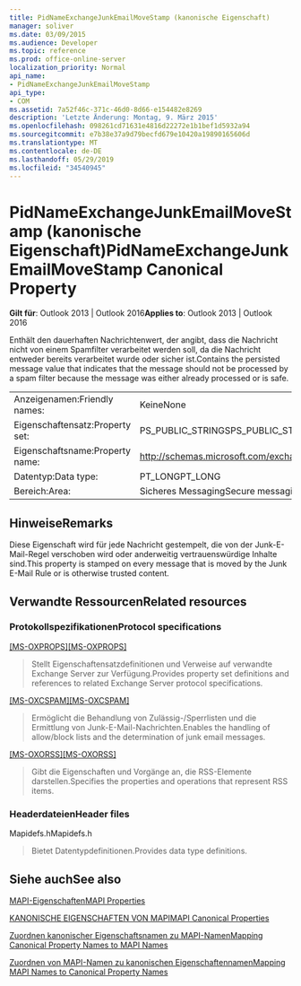 ```yaml
---
title: PidNameExchangeJunkEmailMoveStamp (kanonische Eigenschaft)
manager: soliver
ms.date: 03/09/2015
ms.audience: Developer
ms.topic: reference
ms.prod: office-online-server
localization_priority: Normal
api_name:
- PidNameExchangeJunkEmailMoveStamp
api_type:
- COM
ms.assetid: 7a52f46c-371c-46d0-8d66-e154482e8269
description: 'Letzte Änderung: Montag, 9. März 2015'
ms.openlocfilehash: 098261cd71631e4816d22272e1b1bef1d5932a94
ms.sourcegitcommit: e7b38e37a9d79becfd679e10420a19890165606d
ms.translationtype: MT
ms.contentlocale: de-DE
ms.lasthandoff: 05/29/2019
ms.locfileid: "34540945"
---
```

# <a name="pidnameexchangejunkemailmovestamp-canonical-property"></a><span data-ttu-id="3c9aa-103">PidNameExchangeJunkEmailMoveStamp (kanonische Eigenschaft)</span><span class="sxs-lookup"><span data-stu-id="3c9aa-103">PidNameExchangeJunkEmailMoveStamp Canonical Property</span></span>

  
  
<span data-ttu-id="3c9aa-104">**Gilt für**: Outlook 2013 | Outlook 2016</span><span class="sxs-lookup"><span data-stu-id="3c9aa-104">**Applies to**: Outlook 2013 | Outlook 2016</span></span> 
  
<span data-ttu-id="3c9aa-105">Enthält den dauerhaften Nachrichtenwert, der angibt, dass die Nachricht nicht von einem Spamfilter verarbeitet werden soll, da die Nachricht entweder bereits verarbeitet wurde oder sicher ist.</span><span class="sxs-lookup"><span data-stu-id="3c9aa-105">Contains the persisted message value that indicates that the message should not be processed by a spam filter because the message was either already processed or is safe.</span></span>
  
|||
|:-----|:-----|
|<span data-ttu-id="3c9aa-106">Anzeigenamen:</span><span class="sxs-lookup"><span data-stu-id="3c9aa-106">Friendly names:</span></span>  <br/> |<span data-ttu-id="3c9aa-107">Keine</span><span class="sxs-lookup"><span data-stu-id="3c9aa-107">None</span></span>  <br/> |
|<span data-ttu-id="3c9aa-108">Eigenschaftensatz:</span><span class="sxs-lookup"><span data-stu-id="3c9aa-108">Property set:</span></span>  <br/> |<span data-ttu-id="3c9aa-109">PS_PUBLIC_STRINGS</span><span class="sxs-lookup"><span data-stu-id="3c9aa-109">PS_PUBLIC_STRINGS</span></span>  <br/> |
|<span data-ttu-id="3c9aa-110">Eigenschaftsname:</span><span class="sxs-lookup"><span data-stu-id="3c9aa-110">Property name:</span></span>  <br/> |http://schemas.microsoft.com/exchange/junkemailmovestamp  <br/> |
|<span data-ttu-id="3c9aa-111">Datentyp:</span><span class="sxs-lookup"><span data-stu-id="3c9aa-111">Data type:</span></span>  <br/> |<span data-ttu-id="3c9aa-112">PT_LONG</span><span class="sxs-lookup"><span data-stu-id="3c9aa-112">PT_LONG</span></span>  <br/> |
|<span data-ttu-id="3c9aa-113">Bereich:</span><span class="sxs-lookup"><span data-stu-id="3c9aa-113">Area:</span></span>  <br/> |<span data-ttu-id="3c9aa-114">Sicheres Messaging</span><span class="sxs-lookup"><span data-stu-id="3c9aa-114">Secure messaging</span></span>  <br/> |
   
## <a name="remarks"></a><span data-ttu-id="3c9aa-115">Hinweise</span><span class="sxs-lookup"><span data-stu-id="3c9aa-115">Remarks</span></span>

<span data-ttu-id="3c9aa-116">Diese Eigenschaft wird für jede Nachricht gestempelt, die von der Junk-E-Mail-Regel verschoben wird oder anderweitig vertrauenswürdige Inhalte sind.</span><span class="sxs-lookup"><span data-stu-id="3c9aa-116">This property is stamped on every message that is moved by the Junk E-Mail Rule or is otherwise trusted content.</span></span>
  
## <a name="related-resources"></a><span data-ttu-id="3c9aa-117">Verwandte Ressourcen</span><span class="sxs-lookup"><span data-stu-id="3c9aa-117">Related resources</span></span>

### <a name="protocol-specifications"></a><span data-ttu-id="3c9aa-118">Protokollspezifikationen</span><span class="sxs-lookup"><span data-stu-id="3c9aa-118">Protocol specifications</span></span>

<span data-ttu-id="3c9aa-119">[[MS-OXPROPS]](https://msdn.microsoft.com/library/f6ab1613-aefe-447d-a49c-18217230b148%28Office.15%29.aspx)</span><span class="sxs-lookup"><span data-stu-id="3c9aa-119">[[MS-OXPROPS]](https://msdn.microsoft.com/library/f6ab1613-aefe-447d-a49c-18217230b148%28Office.15%29.aspx)</span></span>
  
> <span data-ttu-id="3c9aa-120">Stellt Eigenschaftensatzdefinitionen und Verweise auf verwandte Exchange Server zur Verfügung.</span><span class="sxs-lookup"><span data-stu-id="3c9aa-120">Provides property set definitions and references to related Exchange Server protocol specifications.</span></span>
    
<span data-ttu-id="3c9aa-121">[[MS-OXCSPAM]](https://msdn.microsoft.com/library/522f8587-4aed-4cd6-831b-40bd87862189%28Office.15%29.aspx)</span><span class="sxs-lookup"><span data-stu-id="3c9aa-121">[[MS-OXCSPAM]](https://msdn.microsoft.com/library/522f8587-4aed-4cd6-831b-40bd87862189%28Office.15%29.aspx)</span></span>
  
> <span data-ttu-id="3c9aa-122">Ermöglicht die Behandlung von Zulässig-/Sperrlisten und die Ermittlung von Junk-E-Mail-Nachrichten.</span><span class="sxs-lookup"><span data-stu-id="3c9aa-122">Enables the handling of allow/block lists and the determination of junk email messages.</span></span>
    
<span data-ttu-id="3c9aa-123">[[MS-OXORSS]](https://msdn.microsoft.com/library/53bc9634-0040-4b5a-aecd-29781d826009%28Office.15%29.aspx)</span><span class="sxs-lookup"><span data-stu-id="3c9aa-123">[[MS-OXORSS]](https://msdn.microsoft.com/library/53bc9634-0040-4b5a-aecd-29781d826009%28Office.15%29.aspx)</span></span>
  
> <span data-ttu-id="3c9aa-124">Gibt die Eigenschaften und Vorgänge an, die RSS-Elemente darstellen.</span><span class="sxs-lookup"><span data-stu-id="3c9aa-124">Specifies the properties and operations that represent RSS items.</span></span>
    
### <a name="header-files"></a><span data-ttu-id="3c9aa-125">Headerdateien</span><span class="sxs-lookup"><span data-stu-id="3c9aa-125">Header files</span></span>

<span data-ttu-id="3c9aa-126">Mapidefs.h</span><span class="sxs-lookup"><span data-stu-id="3c9aa-126">Mapidefs.h</span></span>
  
> <span data-ttu-id="3c9aa-127">Bietet Datentypdefinitionen.</span><span class="sxs-lookup"><span data-stu-id="3c9aa-127">Provides data type definitions.</span></span>
    
## <a name="see-also"></a><span data-ttu-id="3c9aa-128">Siehe auch</span><span class="sxs-lookup"><span data-stu-id="3c9aa-128">See also</span></span>



[<span data-ttu-id="3c9aa-129">MAPI-Eigenschaften</span><span class="sxs-lookup"><span data-stu-id="3c9aa-129">MAPI Properties</span></span>](mapi-properties.md)
  
[<span data-ttu-id="3c9aa-130">KANONISCHE EIGENSCHAFTEN VON MAPI</span><span class="sxs-lookup"><span data-stu-id="3c9aa-130">MAPI Canonical Properties</span></span>](mapi-canonical-properties.md)
  
[<span data-ttu-id="3c9aa-131">Zuordnen kanonischer Eigenschaftsnamen zu MAPI-Namen</span><span class="sxs-lookup"><span data-stu-id="3c9aa-131">Mapping Canonical Property Names to MAPI Names</span></span>](mapping-canonical-property-names-to-mapi-names.md)
  
[<span data-ttu-id="3c9aa-132">Zuordnen von MAPI-Namen zu kanonischen Eigenschaftennamen</span><span class="sxs-lookup"><span data-stu-id="3c9aa-132">Mapping MAPI Names to Canonical Property Names</span></span>](mapping-mapi-names-to-canonical-property-names.md)

